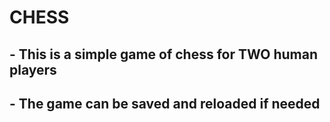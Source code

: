 # CHESS

## - This is a simple game of chess for TWO human players
## - The game can be saved and reloaded if needed

